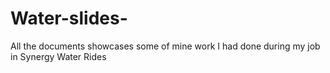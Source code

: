# Water-slides-
All the documents showcases some of mine work I had done during my job in Synergy Water Rides
